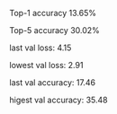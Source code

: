 Top-1 accuracy
13.65%


Top-5 accuracy
30.02%

last val loss:
4.15

lowest val loss:
2.91

last val accuracy:
17.46

higest val accuracy:
35.48